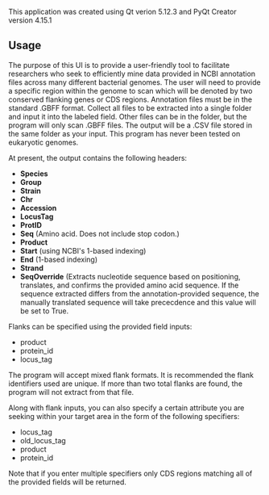 This application was created using Qt verion 5.12.3 and PyQt Creator version 4.15.1

## Usage
The purpose of this UI is to provide a user-friendly tool to facilitate researchers who seek to efficiently mine data provided in NCBI annotation files across many different bacterial genomes.  The user will need to provide a specific region within the genome to scan which will be denoted by two conserved flanking genes or CDS regions. 
Annotation files must be in the standard .GBFF format. Collect all files to be extracted into a single folder and input it into the labeled field. Other files can be in the folder, but the program will only scan .GBFF files. The output will be a .CSV file stored in the same folder as your input.  This program has never been tested on eukaryotic genomes.

At present, the output contains the following headers:
* **Species**
* **Group**
* **Strain**
* **Chr**
* **Accession**
* **LocusTag**
* **ProtID**
* **Seq** (Amino acid. Does not include stop codon.)
* **Product**
* **Start** (using NCBI's 1-based indexing)
* **End** (1-based indexing)
* **Strand**
* **SeqOverride** (Extracts nucleotide sequence based on positioning, translates, and confirms the provided amino acid sequence. If the sequence extracted differs from the annotation-provided sequence, the manually translated sequence will take prececdence and this value will be set to True.  

Flanks can be specified using the provided field inputs:
* product
* protein_id
* locus_tag

The program will accept mixed flank formats. It is recommended the flank identifiers used are unique. If more than two total flanks are found, the program will not extract from that file. 

Along with flank inputs, you can also specify a certain attribute you are seeking within your target area in the form of the following specifiers:
* locus_tag
* old_locus_tag
* product
* protein_id

Note that if you enter multiple specifiers only CDS regions matching all of the provided fields will be returned. 



